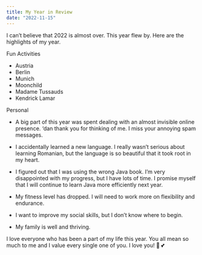 ```yaml
---
title: My Year in Review
date: "2022-11-15"
---
```


I can’t believe that 2022 is almost over. This year flew by. Here are the highlights of my year.

Fun Activities
* Austria
* Berlin
* Munich
* Moonchild
* Madame Tussauds
* Kendrick Lamar

Personal
* A big part of this year was spent dealing with an almost invisible online presence. ‘dan thank you for thinking of me. I miss your annoying spam messages.


* I accidentally learned a new language. I really wasn’t serious about learning Romanian, but the language is so beautiful that it took root in my heart.


* I figured out that I was using the wrong Java book. I’m very disappointed with my progress, but I have lots of time. I promise myself that I will continue to learn Java more efficiently next year.


* My fitness level has dropped. I will need to work more on flexibility and endurance.


* I want to improve my social skills, but I don’t know where to begin.


* My family is well and thriving.


I love everyone who has been a part of my life this year. You all mean so much to me and I value every single one of you. I love you! 🥰 💕

